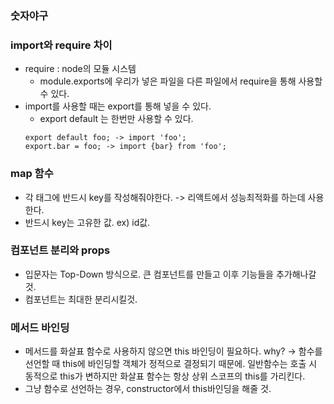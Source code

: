### 숫자야구

### import와 require 차이

- require : node의 모듈 시스템
  - module.exports에 우리가 넣은 파일을 다른 파일에서 require을 통해 사용할 수 있다.
- import를 사용할 때는 export를 통해 넣을 수 있다.
  - export default 는 한번만 사용할 수 있다.
  ```
  export default foo; -> import 'foo';
  export.bar = foo; -> import {bar} from 'foo';
  ```

### map 함수

- 각 태그에 반드시 key를 작성해줘야한다. -> 리액트에서 성능최적화를 하는데 사용한다.
- 반드시 key는 고유한 값. ex) id값.

### 컴포넌트 분리와 props

- 입문자는 Top-Down 방식으로. 큰 컴포넌트를 만들고 이후 기능들을 추가해나갈 것.
- 컴포넌트는 최대한 분리시킬것.

### 메서드 바인딩

- 메서드를 화살표 함수로 사용하지 않으면 this 바인딩이 필요하다.
  why? -> 함수를 선언할 때 this에 바인딩할 객체가 정적으로 결정되기 때문에.
  일반함수는 호출 시 동적으로 this가 변하지만 화살표 함수는 항상 상위 스코프의 this를 가리킨다.
- 그냥 함수로 선언하는 경우, constructor에서 this바인딩을 해줄 것.
